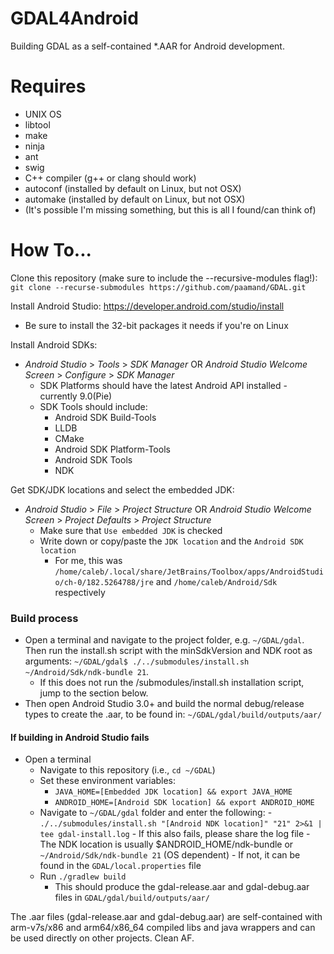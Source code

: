# GDAL4Android
Building GDAL as a self-contained *.AAR for Android development.

# Requires
- UNIX OS
- libtool
- make
- ninja
- ant
- swig
- C++ compiler (g++ or clang should work)
- autoconf (installed by default on Linux, but not OSX)
- automake (installed by default on Linux, but not OSX)
- (It's possible I'm missing something, but this is all I found/can think of)

# How To...
Clone this repository (make sure to include the --recursive-modules flag!):  
     `git clone --recurse-submodules https://github.com/paamand/GDAL.git`

Install Android Studio: https://developer.android.com/studio/install
 - Be sure to install the 32-bit packages it needs if you're on Linux

Install Android SDKs:
 - *Android Studio* > *Tools* > *SDK Manager* OR *Android Studio Welcome Screen* > *Configure* > *SDK Manager*
     - SDK Platforms should have the latest Android API installed - currently 9.0(Pie)
     - SDK Tools should include:
         - Android SDK Build-Tools
         - LLDB
         - CMake
         - Android SDK Platform-Tools
         - Android SDK Tools
         - NDK

Get SDK/JDK locations and select the embedded JDK:
 - *Android Studio* > *File* > *Project Structure* OR *Android Studio Welcome Screen* > *Project Defaults* > *Project Structure*
     - Make sure that `Use embedded JDK` is checked
     - Write down or copy/paste the `JDK location` and the `Android SDK location`
         - For me, this was `/home/caleb/.local/share/JetBrains/Toolbox/apps/AndroidStudio/ch-0/182.5264788/jre` and `/home/caleb/Android/Sdk` respectively

### Build process
 - Open a terminal and navigate to the project folder, e.g. `~/GDAL/gdal`. Then run the install.sh script with the minSdkVersion and NDK root as arguments:
`~/GDAL/gdal$ ./../submodules/install.sh ~/Android/Sdk/ndk-bundle 21`.
     - If this does not run the /submodules/install.sh installation script, jump to the section below.
 - Then open Android Studio 3.0+ and build the normal debug/release types to create the .aar, to be found in: `~/GDAL/gdal/build/outputs/aar/`
#### If building in Android Studio fails
 - Open a terminal
     - Navigate to this repository (i.e., `cd ~/GDAL`)
     - Set these environment variables:
         - `JAVA_HOME=[Embedded JDK location] && export JAVA_HOME`
         - `ANDROID_HOME=[Android SDK location] && export ANDROID_HOME`
     - Navigate to `~/GDAL/gdal` folder and enter the following:
             - `./../submodules/install.sh "[Android NDK location]" "21" 2>&1 | tee gdal-install.log`
                 - If this also fails, please share the log file
             - The NDK location is usually $ANDROID_HOME/ndk-bundle or `~/Android/Sdk/ndk-bundle 21` (OS dependent)
                - If not, it can be found in the `GDAL/local.properties` file
     - Run `./gradlew build`
         - This should produce the gdal-release.aar and gdal-debug.aar files in `GDAL/gdal/build/outputs/aar/`

The .aar files (gdal-release.aar and gdal-debug.aar) are self-contained with arm-v7s/x86 and arm64/x86_64 compiled libs and java wrappers and can be used directly on other projects. Clean AF.
